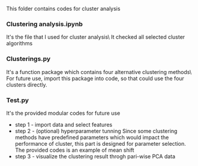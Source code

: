 This folder contains codes for cluster analysis
### Clustering analysis.ipynb
It's the file that I used for cluster analysis\\
It checked all selected cluster algorithms
### Clusterings.py
It's a function package which contains four alternative clustering methods\\
For future use, import this package into code, so that could use the four clusters directly.
### Test.py
It's the provided modular codes for future use
* step 1 - import data and select features
* step 2 - (optional) hyperparameter tunning
          Since some clustering methods have predefined parameters which would impact the performance of cluster, this part is designed for parameter selection.
          The provided codes is an example of mean shift
* step 3 - visualize the clustering result throgh pari-wise PCA data
